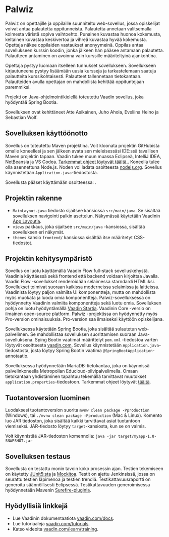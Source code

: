 # Palwiz

Palwiz on opettajille ja oppilaille suunniteltu web-sovellus, jossa opiskelijat voivat antaa palautetta oppitunneista. Palautetta annetaan valitsemalla kolmesta väristä sopiva vaihtoehto. Punainen kuvastaa huonoa kokemusta, keltainen kuvastaa keskivertoa ja vihreä kuvastaa hyvää kokemusta. Opettaja näkee oppilaiden vastaukset anonyymeinä. Oppilas antaa sovellukseen kurssin koodin, jonka jälkeen hän pääsee antamaan palautetta. Palautteen antaminen on avoinna vain kurssille määriteltyinä ajankohtina.

Opettaja pystyy luomaan itselleen tunnukset sovellukseen. Sovellukseen kirjautuneena pystyy lisäämään uusia kursseja ja tarkastelemaan saatuja palautteita kurssikohtaisesti. Palautteet tallennetaan tietokantaan. Palautteiden avulla opettajan on mahdollista kehittää oppituntejaan paremmiksi.

Projekti on Java-ohjelmointikielellä toteutettu Vaadin sovellus, joka hyödyntää Spring Bootia.

Sovelluksen ovat kehittäneet Atte Asikainen, Juho Ahola, Eveliina Heino ja Sebastian Wolf.

## Sovelluksen käyttöönotto

Sovellus on toteutettu Maven projektina. Voit kloonata projektin GitHubista omalle koneellesi ja sen jälkeen avata sen mieleisessäsi IDE:ssä tavallisen Maven projektin tapaan. Vaadin tukee muun muassa Eclipseä, IntelliJ IDEA, NetBeansia ja VS Codea. [Tarkemmat ohjeet löytyvät täältä.](https://vaadin.com/docs/latest/guide/step-by-step/importing). Koneella tulee olla asennettuna Node.js. Noden voi ladata osoitteesta [nodejs.org](https://nodejs.org/en/). Sovellus käynnistetään `Application.java`-tiedostosta.

Sovellusta pääset käyttämään osoitteessa: []().

## Projektin rakenne

- `MainLayout.java` tiedosto sijaitsee kansiossa `src/main/java`. Se sisältää sovelluksen navigointi palkin asettelun. Näkymässä käytetään Vaadinin
  [App Layoutia](https://vaadin.com/docs/components/app-layout).
- `views` pakkaus, joka sijaitsee `src/main/java` -kansiossa, sisältää sovelluksen eri näkymät.
- `themes` kansio `frontend/` kansiossa sisältää itse määritetyt CSS-tiedostot.

## Projektin kehitysympäristö

Sovellus on luotu käyttämällä Vaadin Flow full-stack sovelluskehystä. Vaadinia käyttäessä sekä frontend että backend voidaan kirjoittaa Javalla. Vaadin Flow -sovellukset renderöidään selaimessa starndardi HTML:ksi. Sovellukset toimivat suoraan kaikissa moderneissa selaimissa ja laitteissa. Vaadinista löytyy paljon valmiita UI komponentteja, mutta on mahdollista myös muokata ja luoda omia komponentteja. Palwiz-sovelluksessa on hyödynnetty Vaadinin valmiita komponentteja sekä luotu omia. Sovelluksen pohja on luotu hyödyntämällä [Vaadin Startia](https://start.vaadin.com/). Vaadinin Core -versio on ilmainen open-source platform. Palwiz -projektissa on hyödynnetty myös Pro-version ominaisuuksia. Pro-version saa ilmaiseksi käyttöön opiskelijana.

Sovelluksessa käytetään Spring Bootia, joka sisältää sulautetun web-palvelimen. Se mahdollistaa sovelluksen suorittamisen suoraan Java-sovelluksena. Sping Bootin vaatimat määrittelyt `pom.xml` -tiedostoa varten löytyvät osoitteesta [vaadin.com](https://vaadin.com/docs/latest/integrations/spring/spring-boot). Sovellus käynnistetään `Application.java`-tiedostosta, josta löytyy Spring Bootin vaatima `@SpringBootApplication`-annotaatio.

Sovelluksessa hyödynnetään MariaDB-tietokantaa, joka on käynnissä palvelinkoneella Metropolian Educloud-pilvipalvelimella. Omaan tietokantaan yhdistäminen tapahtuu tekemällä tarvittavat muutokset `application.properties`-tiedostoon. Tarkemmat ohjeet löytyvät [täältä](https://vaadin.com/docs/latest/integrations/databases/mysql).

## Tuotantoversion luominen

Luodaksesi tuotantoversion suorita `mvnw clean package -Pproduction` (Windows),
tai `./mvnw clean package -Pproduction` (Mac & Linux). Komento luo
JAR tiedoston, joka sisältää kaikki tarvittavat asiat tuotantoon viemiseksi. JAR-tiedosto löytyy `target`-kansiosta, kun se on valmis.

Voit käynnistää JAR-tiedoston komennolla:
`java -jar target/myapp-1.0-SNAPSHOT.jar`

## Sovelluksen testaus

Sovellusta on testattu monin tavoin koko prosessin ajan. Testien tekemiseen on käytetty [JUnit5:sta](https://junit.org/junit5/) ja [Mockitoa](https://site.mockito.org/). Testit on ajettu Jenkinsissä, jossa on seurattu testien läpimenoa ja testien trendiä. Testikattavuusraportti on generoitu säännöllisesti Eclipsessä. Testikattavuuden generoimisessa hyödynnetään Mavenin [Surefire-pluginia](https://maven.apache.org/surefire/maven-surefire-report-plugin/).

## Hyödyllisiä linkkejä

- Lue Vaadinin dokumentaatiota [vaadin.com/docs](https://vaadin.com/docs).
- Lue tutoriaaleja [vaadin.com/tutorials](https://vaadin.com/tutorials).
- Katso videoita [vaadin.com/learn/training](https://vaadin.com/learn/training).
